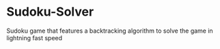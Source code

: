 # Sudoku-Solver
Sudoku game that features a backtracking algorithm to solve the game in lightning fast speed
